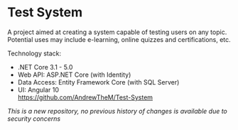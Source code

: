 # Test System
A project aimed at creating a system capable of testing users on any topic. Potential uses may include e-learning, online quizzes and certifications, etc.

Technology stack:
- .NET Core 3.1 - 5.0
- Web API: ASP.NET Core (with Identity)
- Data Access: Entity Framework Core (with SQL Server)
- UI: Angular 10  
https://github.com/AndrewTheM/Test-System

*This is a new repository, no previous history of changes is available due to security concerns*
